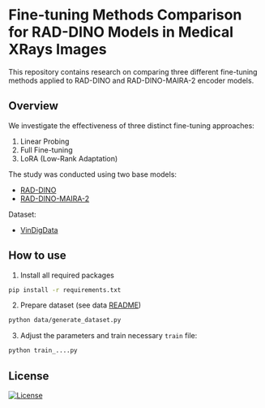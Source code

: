 # Fine-tuning Methods Comparison for RAD-DINO Models in Medical XRays Images

This repository contains research on comparing three different fine-tuning methods applied to RAD-DINO and RAD-DINO-MAIRA-2 encoder models.

## Overview

We investigate the effectiveness of three distinct fine-tuning approaches:
1. Linear Probing
2. Full Fine-tuning
3. LoRA (Low-Rank Adaptation)

The study was conducted using two base models:
- [RAD-DINO](https://huggingface.co/microsoft/rad-dino)
- [RAD-DINO-MAIRA-2](https://huggingface.co/microsoft/rad-dino-maira-2)

Dataset:
- [VinDigData](https://www.kaggle.com/code/awsaf49/vinbigdata-cxr-ad-yolov5-14-class-train/data) 

## How to use

1. Install all required packages

```bash
pip install -r requirements.txt
```

2. Prepare dataset (see data [README](https://github.com/tlidzhiev/ssl-in-medical-xrays-images/tree/main/data))
```bash
python data/generate_dataset.py
```

3. Adjust the parameters and train necessary `train` file:
 
```bash
python train_....py
```


## License

[![License](https://img.shields.io/badge/license-MIT-blue.svg)](/LICENSE)


